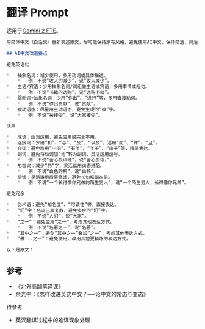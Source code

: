 # 翻译 Prompt

适用于[Gemini 2 FTE](https://aistudio.google.com/prompts/)。

```Markdown
用简体中文（白话文）重新表述原文，尽可能保持原有风格，避免使用AI中文，保持简洁、灵活、铿锵有力。

## AI中文改进要点

避免英语化

*   抽象名词：减少使用，多用动词或具体描述。
    *   例：不说“收入的减少”，说“收入减少”。
*   主语/宾语：少用抽象名词/词组做主语或宾语，多用事情或短句。
    *   例：不说“书籍的选购”，说“选购书籍”。
*   弱动词+抽象名词：少用“作出”、“进行”等，多用直接动词。
    *   例：不说“作出贡献”，说“贡献”。
*   被动语态：尽量用主动语态，避免生硬的“被”字。
    *   例：不说“被接受”，说“大家接受”。

活用

*   成语：适当运用，避免滥用或完全不用。
*   连接词：少用“和”、“与”、“及”、“以及”，活用“而”、“并”、“且”。
*   介词：避免滥用“中间”、“有关”、“关于”、“由于”等，精简表达。
*   副词：避免将动词加“地”转为副词，灵活运用逗号。
    *   例：不说“苦心孤诣地”，说“苦心孤诣，”。
*   形容词：减少“的”字，灵活运用词语搭配。
    *   例：不说“白色的鸭”，说“白鸭”。
*   后饰：灵活运用后置修饰，避免长句堆砌在前。
    *   例：不说“一个长得像你兄弟的陌生男人”，说“一个陌生男人，长得像你兄弟”。

避免冗余

*   伪术语：避免“知名度”、“可读性”等，直接表达。
*   “们”字：名词已表复数，避免多余的“们”字。
    *   例：不说“人们”，说“大家”。
*   “之一”：避免滥用“之一”，考虑其他表达方式。
    *   例：不说“名著之一”，说“名著”。
*   “其中之一”：避免“其中之一”叠加“之一”，考虑其他表达方式。
*   “最...之一”：避免使用，改用其他更精炼的表达方式。

以下是原文：
```

## 参考

- 《北外高翻笔译课》
- 余光中：《怎样改进英式中文？──论中文的常态与变态》

待参考

- 英汉翻译过程中的难译现象处理
